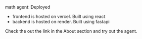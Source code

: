 math agent: Deployed
- frontend is hosted on vercel. Built using react
- backend is hosted on render. Built using fastapi

Check the out the link in the About section and try out the agent.
